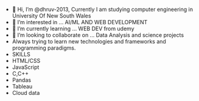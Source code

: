 - 👋 Hi, I’m @dhruv-2013, Currently I am studying computer engineering in University Of New South Wales
- 👀 I’m interested in ... AI/ML AND WEB DEVELOPMENT
- 🌱 I’m currently learning ... WEB DEV from udemy
- 💞️ I’m looking to collaborate on ... Data Analysis and science projects
- Always trying to learn new technologies and frameworks and programming paradigms.
- SKILLS
- HTML/CSS
- JavaScript
- C,C++
- Pandas
- Tableau
- Cloud data



